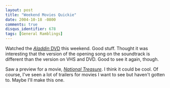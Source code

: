 ```yaml
---
layout: post
title: "Weekend Movies Quickie"
date: 2004-10-18 -0800
comments: true
disqus_identifier: 678
tags: [General Ramblings]
---
```

Watched the [*Aladdin*
DVD](http://www.amazon.com/exec/obidos/ASIN/B0001I561E/mhsvortex) this
weekend. Good stuff. Thought it was interesting that the version of the
opening song on the soundtrack is different than the version on VHS and
DVD. Good to see it again, though.
 
 Saw a preview for a movie, [*National
Treasure*](http://www.nationaltreasure.com/). I think it could be cool.
Of course, I've seen a lot of trailers for movies I want to see but
haven't gotten to. Maybe I'll make this one.
